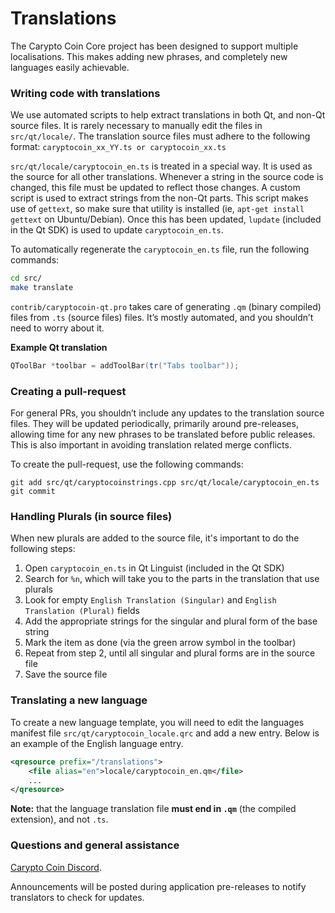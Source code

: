Translations
============

The Carypto Coin Core project has been designed to support multiple localisations. This makes adding new phrases, and completely new languages easily achievable.

### Writing code with translations
We use automated scripts to help extract translations in both Qt, and non-Qt source files. It is rarely necessary to manually edit the files in `src/qt/locale/`. The translation source files must adhere to the following format:
`caryptocoin_xx_YY.ts or caryptocoin_xx.ts`

`src/qt/locale/caryptocoin_en.ts` is treated in a special way. It is used as the source for all other translations. Whenever a string in the source code is changed, this file must be updated to reflect those changes. A custom script is used to extract strings from the non-Qt parts. This script makes use of `gettext`, so make sure that utility is installed (ie, `apt-get install gettext` on Ubuntu/Debian). Once this has been updated, `lupdate` (included in the Qt SDK) is used to update `caryptocoin_en.ts`.

To automatically regenerate the `caryptocoin_en.ts` file, run the following commands:
```sh
cd src/
make translate
```

`contrib/caryptocoin-qt.pro` takes care of generating `.qm` (binary compiled) files from `.ts` (source files) files. It’s mostly automated, and you shouldn’t need to worry about it.

**Example Qt translation**
```cpp
QToolBar *toolbar = addToolBar(tr("Tabs toolbar"));
```

### Creating a pull-request
For general PRs, you shouldn’t include any updates to the translation source files. They will be updated periodically, primarily around pre-releases, allowing time for any new phrases to be translated before public releases. This is also important in avoiding translation related merge conflicts.

To create the pull-request, use the following commands:
```
git add src/qt/caryptocoinstrings.cpp src/qt/locale/caryptocoin_en.ts
git commit
```

### Handling Plurals (in source files)
When new plurals are added to the source file, it's important to do the following steps:

1. Open `caryptocoin_en.ts` in Qt Linguist (included in the Qt SDK)
2. Search for `%n`, which will take you to the parts in the translation that use plurals
3. Look for empty `English Translation (Singular)` and `English Translation (Plural)` fields
4. Add the appropriate strings for the singular and plural form of the base string
5. Mark the item as done (via the green arrow symbol in the toolbar)
6. Repeat from step 2, until all singular and plural forms are in the source file
7. Save the source file

### Translating a new language
To create a new language template, you will need to edit the languages manifest file `src/qt/caryptocoin_locale.qrc` and add a new entry. Below is an example of the English language entry.

```xml
<qresource prefix="/translations">
    <file alias="en">locale/caryptocoin_en.qm</file>
    ...
</qresource>
```

**Note:** that the language translation file **must end in `.qm`** (the compiled extension), and not `.ts`.

### Questions and general assistance
[Carypto Coin Discord](https://discord.savebitcoin.io).

Announcements will be posted during application pre-releases to notify translators to check for updates.
